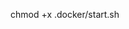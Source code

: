 <!-- Rodar o comando para permissão de leitura e o docker conseguir ter acesso -->
chmod +x .docker/start.sh  